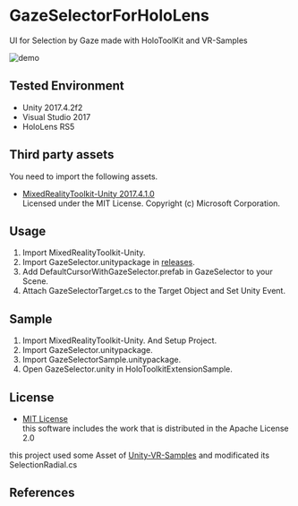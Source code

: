 # GazeSelectorForHoloLens
UI for Selection by Gaze made with HoloToolKit and VR-Samples

![demo](https://raw.githubusercontent.com/wiki/decchi/GazeSelectorForHoloLens/images/GazeSelector.gif)


## Tested Environment
- Unity 2017.4.2f2
- Visual Studio 2017
- HoloLens RS5

## Third party assets
You need to import the following assets.
- [MixedRealityToolkit-Unity 2017.4.1.0](https://github.com/Microsoft/MixedRealityToolkit-Unity/releases/tag/2017.4.1.0)  
Licensed under the MIT License. Copyright (c) Microsoft Corporation.  

## Usage
1. Import MixedRealityToolkit-Unity.
2. Import GazeSelector.unitypackage in [releases](https://github.com/decchi/GazeSelectorForHoloLens/releases).
3. Add DefaultCursorWithGazeSelector.prefab in GazeSelector to your Scene.
4. Attach GazeSelectorTarget.cs to the Target Object and Set Unity Event.

## Sample
1. Import MixedRealityToolkit-Unity. And Setup Project.
2. Import GazeSelector.unitypackage.
3. Import GazeSelectorSample.unitypackage.
4. Open GazeSelector.unity in HoloToolkitExtensionSample.


## License
- [MIT License](https://github.com/decchi/GazeSelectorForHoloLens/blob/master/LICENSE)  
this software includes the work that is distributed in the Apache License 2.0 

this project used some Asset of [Unity-VR-Samples](https://github.com/OSVR/Unity-VR-Samples) and modificated its SelectionRadial.cs

## References
